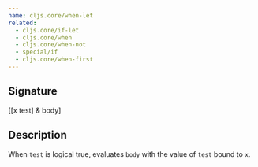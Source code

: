 ```yaml
---
name: cljs.core/when-let
related:
  - cljs.core/if-let
  - cljs.core/when
  - cljs.core/when-not
  - special/if
  - cljs.core/when-first
---
```


## Signature
[[x test] & body]


## Description

When `test` is logical true, evaluates `body` with the value of `test` bound to
`x`.
